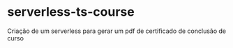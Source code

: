 # serverless-ts-course

Criação de um serverless para gerar um pdf de certificado de conclusão de curso
